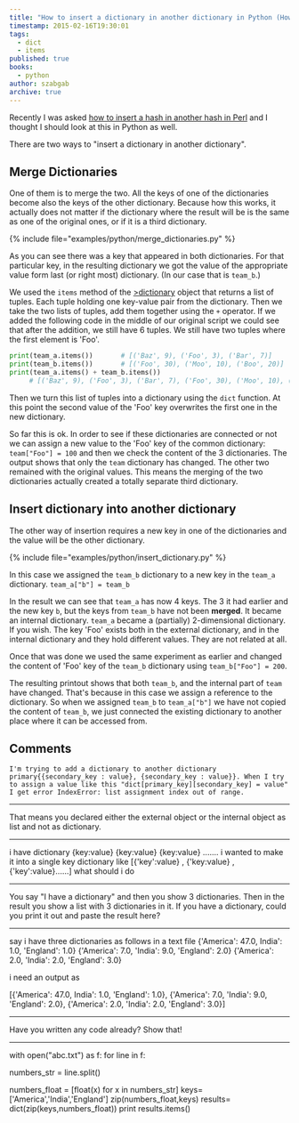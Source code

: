 ```yaml
---
title: "How to insert a dictionary in another dictionary in Python (How to merge two dictionaries)"
timestamp: 2015-02-16T19:30:01
tags:
  - dict
  - items
published: true
books:
  - python
author: szabgab
archive: true
---
```



Recently I was asked [how to insert a hash in another hash in Perl](https://perlmaven.com/how-to-insert-a-hash-in-another-hash)
and I thought I should look at this in Python as well.


There are two ways to "insert a dictionary in another dictionary".

## Merge Dictionaries

One of them is to merge the two. All the keys of one of the dictionaries
become also the keys of the other dictionary. Because how this works, it actually does not matter if the dictionary where the result will
be is the same as one of the original ones, or if it is a third dictionary.

{% include file="examples/python/merge_dictionaries.py" %}

As you can see there was a key that appeared in both dictionaries. For that particular key, in the resulting dictionary we got the value of the appropriate
value form last (or right most) dictionary. (In our case that is `team_b`.)

We used the `items` method of the [>dictionary](https://docs.python.org/2/tutorial/datastructures.html#dictionaries)
object that returns a list of tuples. Each tuple holding one key-value pair from the dictionary.
Then we take the two lists of tuples, add them together using the `+` operator.
If we added the following code in the middle of our original script we could see that after the addition, we still
have 6 tuples. We still have two tuples where the first element is 'Foo'.

```python
print(team_a.items())       # [('Baz', 9), ('Foo', 3), ('Bar', 7)]
print(team_b.items())       # [('Foo', 30), ('Moo', 10), ('Boo', 20)]
print(team_a.items() + team_b.items())
     # [('Baz', 9), ('Foo', 3), ('Bar', 7), ('Foo', 30), ('Moo', 10), ('Boo', 20)]
```

Then we turn this list of tuples into a dictionary using the `dict` function. At this point the second value of the 'Foo' key
overwrites the first one in the new dictionary.

So far this is ok. In order to see if these dictionaries are connected or not we can assign a new value to the 'Foo' key of the common dictionary:
`team["Foo"] = 100` and then we check the content of the 3 dictionaries. The output shows that only the `team` dictionary has changed.
The other two remained with the original values. This means the merging of the two dictionaries actually created a totally separate third dictionary.


## Insert dictionary into another dictionary

The other way of insertion requires a new key in one of the dictionaries and the value will be the other dictionary.

{% include file="examples/python/insert_dictionary.py" %}

In this case we assigned the `team_b` dictionary to a new key in the `team_a` dictionary.
`team_a["b"] = team_b`

In the result we can see that `team_a` has now 4 keys. The 3 it had earlier and the new key `b`, but the
keys from `team_b` have not been <b>merged</b>. It became an internal dictionary.
`team_a` became a (partially) 2-dimensional dictionary. If you wish.
The key 'Foo' exists both in the external dictionary, and in the internal dictionary and they hold different values.
They are not related at all.


Once that was done we used the same experiment as earlier and changed the content of 'Foo'
key of the `team_b` dictionary using `team_b["Foo"] = 200`.

The resulting printout shows that both `team_b`, and the internal part of `team` have changed. That's because
in this case we assign a reference to the dictionary. So when we assigned `team_b` to `team_a["b"]`
we have not copied the content of `team_b`, we just connected the existing dictionary to another place where it can be accessed from.

## Comments

```
I'm trying to add a dictionary to another dictionary primary{{secondary_key : value}, {secondary_key : value}}. When I try to assign a value like this "dict[primary_key][secondary_key] = value" I get error IndexError: list assignment index out of range.
```

---

That means you declared either the external object or the internal object as list and not as dictionary.

<hr>

i have dictionary
{key:value}
{key:value}
{key:value}
.......
i wanted to make it into a single key dictionary like
[{'key':value} , {'key:value} , {'key':value}......]
what should i do

----
You say "I have a dictionary" and then you show 3 dictionaries. Then in the result you show a list with 3 dictionaries in it. If you have a dictionary, could you print it out and paste the result here?

----

say i have three dictionaries as follows in a text file
{'America': 47.0, India': 1.0, 'England': 1.0}
{'America': 7.0, 'India': 9.0, 'England': 2.0}
{'America': 2.0, 'India': 2.0, 'England': 3.0}

i need an output as

[{'America': 47.0, India': 1.0, 'England': 1.0},
{'America': 7.0, 'India': 9.0, 'England': 2.0},
{'America': 2.0, 'India': 2.0, 'England': 3.0}]

----

Have you written any code already? Show that!

---

with open("abc.txt") as f:
for line in f:

numbers_str = line.split()

numbers_float = [float(x) for x in numbers_str]
keys=['America','India','England']
zip(numbers_float,keys)
results= dict(zip(keys,numbers_float))
print results.items()


